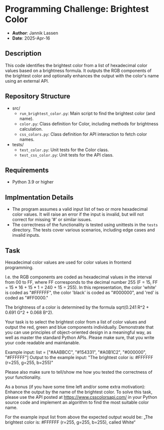 # Programming Challenge: Brightest Color
- **Author**: Jannik Lassen
- **Date**: 2025-Apr-16

## Description

This code identifies the brightest color from a list of hexadecimal color values based on a brightness formula. It outputs the RGB components of the brightest color and optionally enhances the output with the color's name using an external API.

## Repository Structure

- src/
  - `run_brightest_color.py`: Main script to find the brightest color (and name).
  - `color.py`: Class definition for Color, including methods for brightness calculation.
  - `css_colors.py`: Class definition for API interaction to fetch color names.
- tests/
  - `test_color.py`: Unit tests for the Color class.
  - `test_css_color.py`: Unit tests for the API class.

## Requirements
- Python 3.9 or higher

## Implmentation Details
- The program assumes a valid input list of two or more hexadecimal color values. It will raise an error if the input is invalid, but will not correct for missing '#' or similar issues.
- The correctness of the functionality is tested using unittests in the `tests` directory. The tests cover various scenarios, including edge cases and invalid inputs.

## Task

Hexadecimal color values are used for color values in frontend programming.

I.e. the RGB components are coded as hexadecimal values in the interval from 00 to FF, where FF corresponds to the decimal number 255
(F = 15, FF = 15 * 16 + 15 * 1 = 240 + 15 = 255).
In this representation, the color 'white' is coded as "#FFFFFF", the color 'black' is coded as "#000000", and 'red' is coded as "#FF0000."

The brightness of a color is determined by the formula sqrt(0.241 R^2 + 0.691 G^2 + 0.068 B^2).

Your task is to select the brightest color from a list of color values and output the red, green and blue components individually.
Demonstrate that you can use principles of object-oriented design in a meaningful way, as well as master the standard Python APIs.
Please make sure, that you write your code readable and maintanable.

Example input: list = ["#AABBCC", "#154331", "#A0B1C2", "#000000", "#FFFFFF"]
Output to the example input: "The brightest color is: #FFFFFF (r=255, g=255, b=255)"

Please also make sure to tell/show me how you tested the correctness of your functionality.

As a bonus (if you have some time left and/or some extra motivation):
Enhance the output by the name of the brightest color.
To solve this task, please use the API posted at https://www.csscolorsapi.com/ in your Python source code and implement an algorithm to find the most suitable color name.

For the example input list from above the expected output would be: „The brightest color is: #FFFFFF (r=255, g=255, b=255), called White“